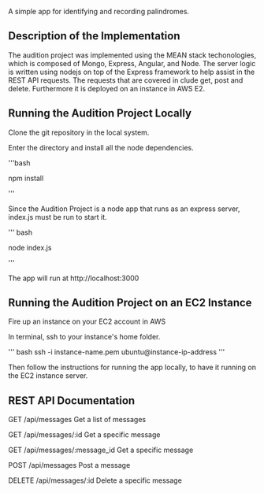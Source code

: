 A simple app for identifying and recording palindromes.


## Description of the Implementation

The audition project was implemented using the MEAN stack techonologies, which is composed of Mongo, Express, Angular, and Node.
The server logic is written using nodejs on top of the Express framework to help assist in the REST API requests.
The requests that are covered in clude get, post and delete. 
Furthermore it is deployed on an instance in AWS E2. 


## Running the Audition Project Locally

Clone the git repository in the local system.

Enter the directory and install all the node dependencies.

'''bash

npm install

'''

Since the Audition Project is a node app that runs as an express server, index.js must be run to start it.

''' bash

node index.js

'''

The app will run at http://localhost:3000


## Running the Audition Project on an EC2 Instance

Fire up an instance on your EC2 account in AWS

In terminal, ssh to your instance's home folder.

''' bash
ssh -i instance-name.pem ubuntu@instance-ip-address
'''

Then follow the instructions for running the app locally, to have it running on the EC2 instance server.


## REST API Documentation

GET              /api/messages                        Get a list of messages

GET              /api/messages/:id                    Get a specific message

GET              /api/messages/:message_id            Get a specific message

POST             /api/messages                        Post a message

DELETE           /api/messages/:id                    Delete a specific message


